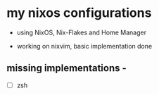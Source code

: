 # my nixos configurations

- using NixOS, Nix-Flakes and Home Manager

- working on nixvim, basic implementation done

## missing implementations - 
- [ ] zsh
